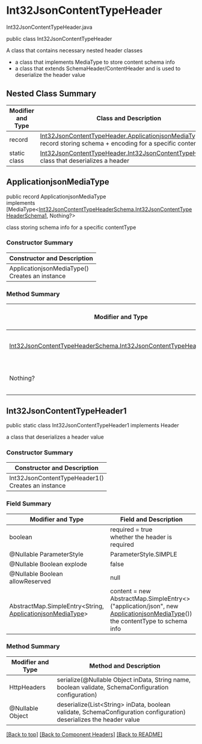 # Int32JsonContentTypeHeader
Int32JsonContentTypeHeader.java

public class Int32JsonContentTypeHeader

A class that contains necessary nested header classes
- a class that implements MediaType to store content schema info
- a class that extends SchemaHeader/ContentHeader and is used to deserialize the header value

## Nested Class Summary
| Modifier and Type | Class and Description |
| ----------------- | --------------------- |
| record | [Int32JsonContentTypeHeader.ApplicationjsonMediaType](#applicationjsonmediatype)<br>record storing schema + encoding for a specific contentType |
| static class | [Int32JsonContentTypeHeader.Int32JsonContentTypeHeader1](#int32jsoncontenttypeheader1)<br>class that deserializes a header |


## ApplicationjsonMediaType
public record ApplicationjsonMediaType<br>
implements [MediaType<[Int32JsonContentTypeHeaderSchema.Int32JsonContentTypeHeaderSchema1](../../components/headers/int32jsoncontenttypeheader/content/applicationjson/Int32JsonContentTypeHeaderSchema.md#int32jsoncontenttypeheaderschema1), Nothing?>

class storing schema info for a specific contentType

### Constructor Summary
| Constructor and Description |
| --------------------------- |
| ApplicationjsonMediaType()<br>Creates an instance |

### Method Summary
| Modifier and Type | Method and Description |
| ----------------- | ---------------------- |
| [Int32JsonContentTypeHeaderSchema.Int32JsonContentTypeHeaderSchema1](../../components/headers/int32jsoncontenttypeheader/content/applicationjson/Int32JsonContentTypeHeaderSchema.md#int32jsoncontenttypeheaderschema1) | schema()<br>the schema for this MediaType |
| Nothing? | encoding()<br>the encoding info |

## Int32JsonContentTypeHeader1
public static class Int32JsonContentTypeHeader1 implements Header<br>

a class that deserializes a header value

### Constructor Summary
| Constructor and Description |
| --------------------------- |
| Int32JsonContentTypeHeader1()<br>Creates an instance |

### Field Summary
| Modifier and Type | Field and Description |
| ----------------- | --------------------- |
| boolean | required = true<br>whether the header is required |
| @Nullable ParameterStyle | ParameterStyle.SIMPLE |
| @Nullable Boolean explode | false |
| @Nullable Boolean allowReserved | null |
| AbstractMap.SimpleEntry<String, [ApplicationjsonMediaType](#applicationjsonmediatype)> | content =  new AbstractMap.SimpleEntry<>("application/json", new [ApplicationjsonMediaType](#applicationjsonmediatype)())<br>the contentType to schema info |

### Method Summary
| Modifier and Type | Method and Description |
| ----------------- | ---------------------- |
| HttpHeaders | serialize(@Nullable Object inData, String name, boolean validate, SchemaConfiguration configuration) |
| @Nullable Object | deserialize(List&lt;String&gt; inData, boolean validate, SchemaConfiguration configuration)<br>deserializes the header value |

[[Back to top]](#top) [[Back to Component Headers]](../../../README.md#Component-Headers) [[Back to README]](../../../README.md)
